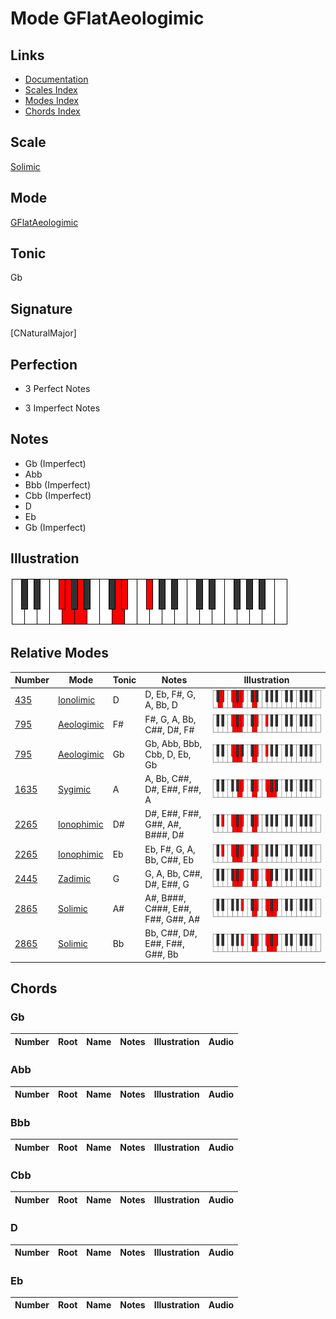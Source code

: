# Mode GFlatAeologimic

## Links

- [Documentation](index.md)
- [Scales Index](Scales.md)
- [Modes Index](Modes.md)
- [Chords Index](Chords.md)

## Scale

[Solimic](ScaleSolimic.md)

## Mode

[GFlatAeologimic](ModeGFlatAeologimic.md)

## Tonic

Gb

## Signature

[CNaturalMajor]

## Perfection

 - 3 Perfect Notes

 - 3 Imperfect Notes

## Notes

- Gb (Imperfect)
- Abb
- Bbb (Imperfect)
- Cbb (Imperfect)
- D
- Eb
- Gb (Imperfect)

## Illustration

![GFlatAeologimic](ModeGFlatAeologimic.png)

## Relative Modes

| Number | Mode | Tonic | Notes | Illustration |
|--------|------|-------|-------|--------------|
| [435](https://ianring.com/musictheory/scales/435) | [Ionolimic](ModeIonolimic.md) | D | D, Eb, F#, G, A, Bb, D | ![DNaturalIonolimic](ModeDNaturalIonolimic.png) |
| [795](https://ianring.com/musictheory/scales/795) | [Aeologimic](ModeAeologimic.md) | F# | F#, G, A, Bb, C##, D#, F# | ![FSharpAeologimic](ModeFSharpAeologimic.png) |
| [795](https://ianring.com/musictheory/scales/795) | [Aeologimic](ModeAeologimic.md) | Gb | Gb, Abb, Bbb, Cbb, D, Eb, Gb | ![GFlatAeologimic](ModeGFlatAeologimic.png) |
| [1635](https://ianring.com/musictheory/scales/1635) | [Sygimic](ModeSygimic.md) | A | A, Bb, C##, D#, E##, F##, A | ![ANaturalSygimic](ModeANaturalSygimic.png) |
| [2265](https://ianring.com/musictheory/scales/2265) | [Ionophimic](ModeIonophimic.md) | D# | D#, E##, F##, G##, A#, B###, D# | ![DSharpIonophimic](ModeDSharpIonophimic.png) |
| [2265](https://ianring.com/musictheory/scales/2265) | [Ionophimic](ModeIonophimic.md) | Eb | Eb, F#, G, A, Bb, C##, Eb | ![EFlatIonophimic](ModeEFlatIonophimic.png) |
| [2445](https://ianring.com/musictheory/scales/2445) | [Zadimic](ModeZadimic.md) | G | G, A, Bb, C##, D#, E##, G | ![GNaturalZadimic](ModeGNaturalZadimic.png) |
| [2865](https://ianring.com/musictheory/scales/2865) | [Solimic](ModeSolimic.md) | A# | A#, B###, C###, E##, F##, G##, A# | ![ASharpSolimic](ModeASharpSolimic.png) |
| [2865](https://ianring.com/musictheory/scales/2865) | [Solimic](ModeSolimic.md) | Bb | Bb, C##, D#, E##, F##, G##, Bb | ![BFlatSolimic](ModeBFlatSolimic.png) |

## Chords

### Gb

| Number | Root | Name | Notes | Illustration | Audio |
|--------|------|------|-------|--------------|-------|

### Abb

| Number | Root | Name | Notes | Illustration | Audio |
|--------|------|------|-------|--------------|-------|

### Bbb

| Number | Root | Name | Notes | Illustration | Audio |
|--------|------|------|-------|--------------|-------|

### Cbb

| Number | Root | Name | Notes | Illustration | Audio |
|--------|------|------|-------|--------------|-------|

### D

| Number | Root | Name | Notes | Illustration | Audio |
|--------|------|------|-------|--------------|-------|

### Eb

| Number | Root | Name | Notes | Illustration | Audio |
|--------|------|------|-------|--------------|-------|

